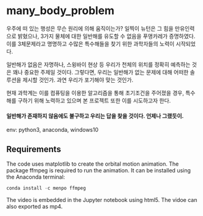 # many_body_problem

우주에 떠 있는 행성은 무슨 원리에 의해 움직이는가? 일찍이 뉴턴은 그 힘을 만유인력으로 밝혔으나, 3가지 물체에 대한 일반해를 유도할 수 없음을 푸앵카레가 증명하였다. 이를 3체문제라고 명명하고 수많은 특수해들을 찾기 위한 과학자들의 노력이 시작되었다.

일반해가 없음은 자명하나, 스윙바이 현상 등 우리가 천체의 위치를 정확히 예측하는 것은 꽤나 중요한 주제일 것이다. 그렇다면, 우리는 일반해가 없는 문제에 대해 어떠한 솔루션을 제시할 것인가. 과연 우리가 포기해야 맞는 것인가.

현재 과학계는 이를 컴퓨팅을 이용한 알고리즘을 통해 초기조건을 주어졌을 경우, 특수해를 구하기 위해 노력하고 있으며 본 프로젝트 또한 이를 시도하고자 한다. 


#### 일반해가 존재하지 않음에도 불구하고 우리는 답을 찾을 것이다. 언제나 그랬듯이.


env: python3, anaconda, windows10

## Requirements
The code uses matplotlib to create the orbital motion animation. The package ffmpeg is required to run the animation. It can be installed using the Anaconda terminal:
```python
conda install -c menpo ffmpeg
```
The video is embedded in the Jupyter notebook using html5. The vidoe can also exported as mp4. 
